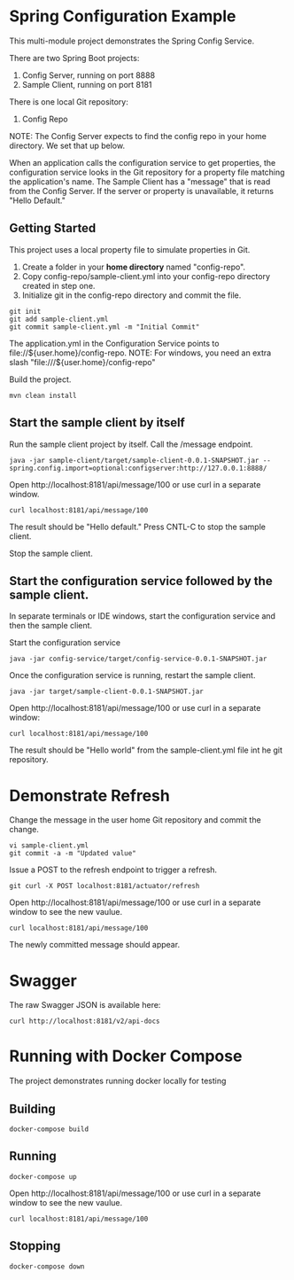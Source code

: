 # Spring Configuration Example

This multi-module project demonstrates the Spring Config Service.

There are two Spring Boot projects:
1) Config Server, running on port 8888
1) Sample Client, running on port 8181

There is one local Git repository:
1) Config Repo

NOTE: The Config Server expects to find the config repo in your home directory. We set that up below.

When an application calls the configuration service to get properties, the configuration service looks in the Git repository for a property file matching the application's name. The Sample Client has a "message" that is read from the Config Server. If the server or property is unavailable, it returns "Hello Default."

## Getting Started

This project uses a local property file to simulate properties in Git.
1) Create a folder in your **home directory** named "config-repo". 
1) Copy config-repo/sample-client.yml into your config-repo directory created in step one.
1) Initialize git in the config-repo directory and commit the file.

```
git init
git add sample-client.yml
git commit sample-client.yml -m "Initial Commit"
```

The application.yml in the Configuration Service points to file://${user.home}/config-repo. 
NOTE: For windows, you need an extra slash "file:///${user.home}/config-repo"

Build the project.

```
mvn clean install
```

## Start the sample client by itself

Run the sample client project by itself. Call the /message endpoint. 

```
java -jar sample-client/target/sample-client-0.0.1-SNAPSHOT.jar --spring.config.import=optional:configserver:http://127.0.0.1:8888/
```

Open http://localhost:8181/api/message/100 or use curl in a separate window.

```
curl localhost:8181/api/message/100
```

The result should be "Hello default." Press CNTL-C to stop the sample client.

Stop the sample client.

## Start the configuration service followed by the sample client.

In separate terminals or IDE windows, start the configuration service and then the sample client.

Start the configuration service
```
java -jar config-service/target/config-service-0.0.1-SNAPSHOT.jar
```

Once the configuration service is running, restart the sample client.
```
java -jar target/sample-client-0.0.1-SNAPSHOT.jar
```

Open http://localhost:8181/api/message/100 or use curl in a separate window:

```
curl localhost:8181/api/message/100
```

The result should be "Hello world" from the sample-client.yml file int he git repository.

# Demonstrate Refresh

Change the message in the user home Git repository and commit the change.

```
vi sample-client.yml
git commit -a -m "Updated value"
```

Issue a POST to the refresh endpoint to trigger a refresh.
```
git curl -X POST localhost:8181/actuator/refresh
```

Open http://localhost:8181/api/message/100 or use curl in a separate window to see the new vaulue.

```
curl localhost:8181/api/message/100
```
The newly committed message should appear.

# Swagger

The raw Swagger JSON is available here:

```
curl http://localhost:8181/v2/api-docs
```

# Running with Docker Compose

The project demonstrates running docker locally for testing

## Building

```
docker-compose build
```

## Running

```
docker-compose up
```

Open http://localhost:8181/api/message/100 or use curl in a separate window to see the new vaulue.

```
curl localhost:8181/api/message/100
```

## Stopping

```
docker-compose down
```


